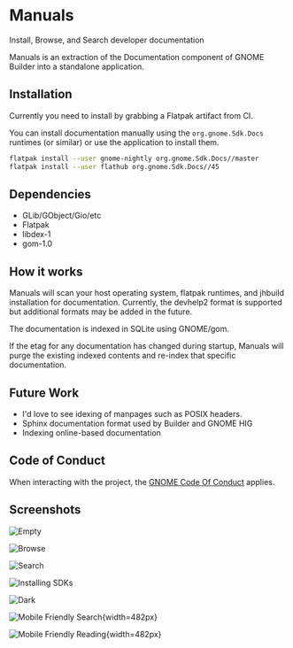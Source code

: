 # Manuals

Install, Browse, and Search developer documentation

Manuals is an extraction of the Documentation component of GNOME Builder
into a standalone application.

## Installation

Currently you need to install by grabbing a Flatpak artifact from CI.

You can install documentation manually using the `org.gnome.Sdk.Docs`
runtimes (or similar) or use the application to install them.

```sh
flatpak install --user gnome-nightly org.gnome.Sdk.Docs//master
flatpak install --user flathub org.gnome.Sdk.Docs//45
```

## Dependencies

 * GLib/GObject/Gio/etc
 * Flatpak
 * libdex-1
 * gom-1.0

## How it works

Manuals will scan your host operating system, flatpak runtimes, and jhbuild
installation for documentation. Currently, the devhelp2 format is supported
but additional formats may be added in the future.

The documentation is indexed in SQLite using GNOME/gom.

If the etag for any documentation has changed during startup, Manuals will
purge the existing indexed contents and re-index that specific documentation.

## Future Work

 * I'd love to see idexing of manpages such as POSIX headers.
 * Sphinx documentation format used by Builder and GNOME HIG
 * Indexing online-based documentation

## Code of Conduct

When interacting with the project, the [GNOME Code Of Conduct](https://conduct.gnome.org/) applies.

## Screenshots

![Empty](https://gitlab.gnome.org/GNOME/manuals/-/raw/main/data/screenshots/empty.png)

![Browse](https://gitlab.gnome.org/GNOME/manuals/-/raw/main/data/screenshots/browse.png)

![Search](https://gitlab.gnome.org/GNOME/manuals/-/raw/main/data/screenshots/search.png)

![Installing SDKs](https://gitlab.gnome.org/GNOME/manuals/-/raw/main/data/screenshots/install.png)

![Dark](https://gitlab.gnome.org/GNOME/manuals/-/raw/main/data/screenshots/dark.png)

![Mobile Friendly Search](https://gitlab.gnome.org/GNOME/manuals/-/raw/main/data/screenshots/mobile-search.png){width=482px}

![Mobile Friendly Reading](https://gitlab.gnome.org/GNOME/manuals/-/raw/main/data/screenshots/mobile-display.png){width=482px}
